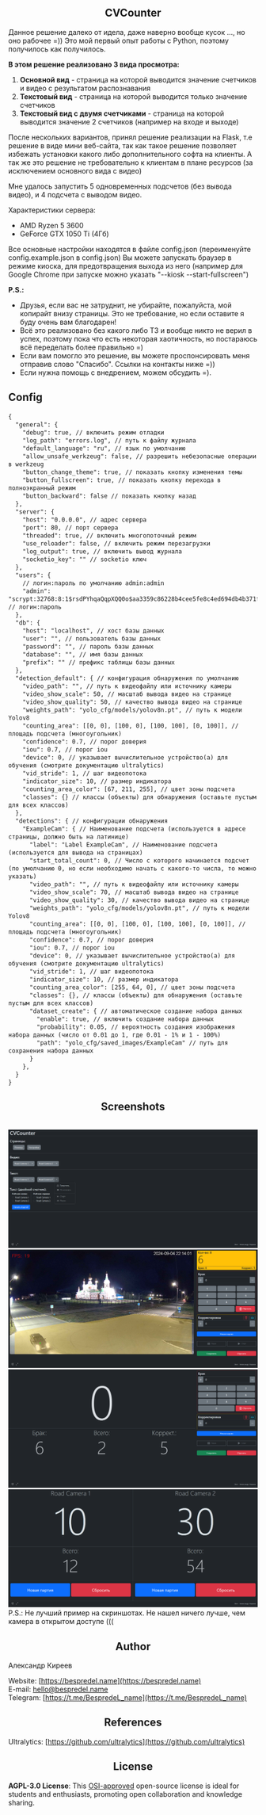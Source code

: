 ## <div align="center">CVCounter</div>
Данное решение далеко от идела, даже наверно вообще кусок ..., но оно рабочее =))
Это мой первый опыт работы с Python, поэтому получилось как получилось.


**В этом решение реализовано 3 вида просмотра:**
1. **Основной вид** - страница на которой выводится значение счетчиков и видео с результатом распознавания
2. **Текстовый вид** - страница на которой выводится только значение счетчиков
3. **Текстовый вид с двумя счетчиками** - страница на которой выводится значение 2 счетчиков (например на входе и выходе)

После нескольких вариантов, принял решение реализации на Flask, т.е решение в виде мини веб-сайта,
так как такое решение позволяет избежать установки какого либо дополнительного софта на клиенты.
А так же это решение не требовательно к клиентам в плане ресурсов (за исключением основного вида с видео)

Мне удалось запустить 5 одновременных подсчетов (без вывода видео), и 4 подсчета с выводом видео.<br>

Характеристики сервера:
- AMD Ryzen 5 3600
- GeForce GTX 1050 Ti (4Гб)

Все основные настройки находятся в файле config.json (переименуйте config.example.json в config.json)
Вы можете запускать браузер в режиме киоска, для предотвращения выхода из него (например для Google Chrome при запуске можно указать "--kiosk --start-fullscreen")

**P.S.:** 
- Друзья, если вас не затруднит, не убирайте, пожалуйста, мой копирайт внизу страницы. Это не требование, но если оставите я буду очень вам благодарен! 
- Всё это реализовано без какого либо ТЗ и вообще никто не верил в успех, поэтому пока что есть некоторая хаотичность, но постараюсь всё переделать более правильно =)
- Если вам помогло это решение, вы можете проспонсировать меня отправив слово "Спасибо". Ссылки на контакты ниже =))
- Если нужна помощь с внедрением, можем обсудить =).

## Config
```json5
{
  "general": {
    "debug": true, // включить режим отладки
    "log_path": "errors.log", // путь к файлу журнала
    "default_language": "ru", // язык по умолчанию
    "allow_unsafe_werkzeug": false, // разрешить небезопасные операции в werkzeug
    "button_change_theme": true, // показать кнопку изменения темы
    "button_fullscreen": true, // показать кнопку перехода в полноэкранный режим
    "button_backward": false // показать кнопку назад
  },
  "server": {
    "host": "0.0.0.0", // адрес сервера
    "port": 80, // порт сервера
    "threaded": true, // включить многопоточный режим
    "use_reloader": false, // включить режим перезагрузки
    "log_output": true, // включить вывод журнала
    "socketio_key": "" // socketio ключ
  },
  "users": {
    // логин:пароль по умолчанию admin:admin
    "admin": "scrypt:32768:8:1$rsdPYhqaQqpXQQ0o$aa3359c86228b4cee5fe8c4ed694db4b371fa7fab5100fa7b446db7e1ed8077e3bb63228d4a1899aeeef9b8d15f8e8bdbcc3457f020bcb3ec320332c76b5896b" // логин:пароль
  },
  "db": {
    "host": "localhost", // хост базы данных
    "user": "", // пользователь базы данных
    "password": "", // пароль базы данных
    "database": "", // имя базы данных
    "prefix": "" // префикс таблицы базы данных
  },
  "detection_default": { // конфигурация обнаружения по умолчанию
    "video_path": "", // путь к видеофайлу или источнику камеры
    "video_show_scale": 50, // масштаб вывода видео на странице
    "video_show_quality": 50, // качество вывода видео на странице
    "weights_path": "yolo_cfg/models/yolov8n.pt", // путь к модели Yolov8
    "counting_area": [[0, 0], [100, 0], [100, 100], [0, 100]], // площадь подсчета (многоугольник)
    "confidence": 0.7, // порог доверия
    "iou": 0.7, // порог iou
    "device": 0, // указывает вычислительное устройство(а) для обучения (смотрите документацию ultralytics)
    "vid_stride": 1, // шаг видеопотока
    "indicator_size": 10, // размер индикатора
    "counting_area_color": [67, 211, 255], // цвет зоны подсчета
    "classes": {} // классы (объекты) для обнаружения (оставьте пустым для всех классов)
  },
  "detections": { // конфигурации обнаружения
    "ExampleCam": { // Наименование подсчета (используется в адресе страницы, должно быть на латинице)
      "label": "Label ExampleCam", // Наименование подсчета (используется для вывода на страницах)
      "start_total_count": 0, // Число с которого начинается подсчет (по умолчанию 0, но если необходимо начать с какого-то числа, то можно указать)
      "video_path": "", // путь к видеофайлу или источнику камеры
      "video_show_scale": 70, // масштаб вывода видео на странице
      "video_show_quality": 30, // качество вывода видео на странице
      "weights_path": "yolo_cfg/models/yolov8n.pt", // путь к модели Yolov8
      "counting_area": [[0, 0], [100, 0], [100, 100], [0, 100]], // площадь подсчета (многоугольник)
      "confidence": 0.7, // порог доверия
      "iou": 0.7, // порог iou
      "device": 0, // указывает вычислительное устройство(а) для обучения (смотрите документацию ultralytics)
      "vid_stride": 1, // шаг видеопотока
      "indicator_size": 10, // размер индикатора
      "counting_area_color": [255, 64, 0], // цвет зоны подсчета
      "classes": {}, // классы (объекты) для обнаружения (оставьте пустым для всех классов)
      "dataset_create": { // автоматическое создание набора данных
        "enable": true, // включить создание набора данных
        "probability": 0.05, // вероятность создания изображения набора данных (число от 0.01 до 1, где 0.01 - 1% и 1 - 100%)
        "path": "yolo_cfg/saved_images/ExampleCam" // путь для сохранения набора данных
      }
    },
  }
}
```

## <div align="center">Screenshots</div>
<img src="https://github.com/BespredeL/BespredeL/blob/9b1aa0d2a841c04fce5a0cf58453f6cd5c831a88/VideoView.gif" alt="">
<img src="https://github.com/BespredeL/BespredeL/blob/da1fce84f2e64f149142a7302a98a7e5e06f62fa/IndexPage.png" alt="">
<img src="https://github.com/BespredeL/BespredeL/blob/da1fce84f2e64f149142a7302a98a7e5e06f62fa/VideoView.png" alt="">
<img src="https://github.com/BespredeL/BespredeL/blob/da1fce84f2e64f149142a7302a98a7e5e06f62fa/TextView.png" alt="">
<img src="https://github.com/BespredeL/BespredeL/blob/da1fce84f2e64f149142a7302a98a7e5e06f62fa/MultiTextView.png" alt="">
P.S.: Не лучший пример на скриншотах. Не нашел ничего лучше, чем камера в открытом доступе (((

## <div align="center">Author</div>

Александр Киреев

Website: [https://bespredel.name](https://bespredel.name)<br>
E-mail: [hello@bespredel.name](mailto:hello@bespredel.name)<br>
Telegram: [https://t.me/BespredeL_name](https://t.me/BespredeL_name)

## <div align="center">References</div>
Ultralytics: [https://github.com/ultralytics](https://github.com/ultralytics)

## <div align="center">License</div>
**AGPL-3.0 License**: This [OSI-approved](https://opensource.org/licenses/) open-source license is ideal for students and enthusiasts,
  promoting open collaboration and knowledge sharing.
